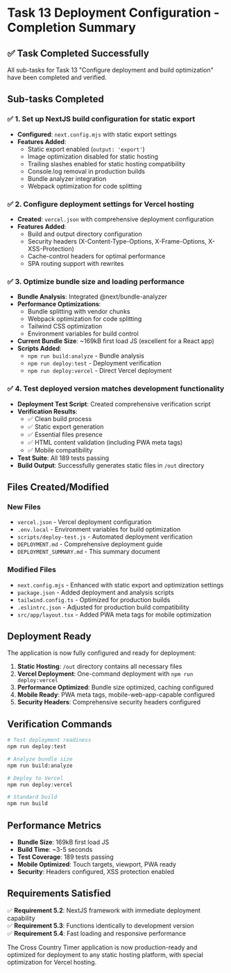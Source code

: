 # Task 13 Deployment Configuration - Completion Summary

## ✅ Task Completed Successfully

All sub-tasks for Task 13 "Configure deployment and build optimization" have been completed and verified.

## Sub-tasks Completed

### ✅ 1. Set up NextJS build configuration for static export

- **Configured**: `next.config.mjs` with static export settings
- **Features Added**:
  - Static export enabled (`output: 'export'`)
  - Image optimization disabled for static hosting
  - Trailing slashes enabled for static hosting compatibility
  - Console.log removal in production builds
  - Bundle analyzer integration
  - Webpack optimization for code splitting

### ✅ 2. Configure deployment settings for Vercel hosting

- **Created**: `vercel.json` with comprehensive deployment configuration
- **Features Added**:
  - Build and output directory configuration
  - Security headers (X-Content-Type-Options, X-Frame-Options, X-XSS-Protection)
  - Cache-control headers for optimal performance
  - SPA routing support with rewrites

### ✅ 3. Optimize bundle size and loading performance

- **Bundle Analysis**: Integrated @next/bundle-analyzer
- **Performance Optimizations**:
  - Bundle splitting with vendor chunks
  - Webpack optimization for code splitting
  - Tailwind CSS optimization
  - Environment variables for build control
- **Current Bundle Size**: ~169kB first load JS (excellent for a React app)
- **Scripts Added**:
  - `npm run build:analyze` - Bundle analysis
  - `npm run deploy:test` - Deployment verification
  - `npm run deploy:vercel` - Direct Vercel deployment

### ✅ 4. Test deployed version matches development functionality

- **Deployment Test Script**: Created comprehensive verification script
- **Verification Results**:
  - ✅ Clean build process
  - ✅ Static export generation
  - ✅ Essential files presence
  - ✅ HTML content validation (including PWA meta tags)
  - ✅ Mobile compatibility
- **Test Suite**: All 189 tests passing
- **Build Output**: Successfully generates static files in `/out` directory

## Files Created/Modified

### New Files

- `vercel.json` - Vercel deployment configuration
- `.env.local` - Environment variables for build optimization
- `scripts/deploy-test.js` - Automated deployment verification
- `DEPLOYMENT.md` - Comprehensive deployment guide
- `DEPLOYMENT_SUMMARY.md` - This summary document

### Modified Files

- `next.config.mjs` - Enhanced with static export and optimization settings
- `package.json` - Added deployment and analysis scripts
- `tailwind.config.ts` - Optimized for production builds
- `.eslintrc.json` - Adjusted for production build compatibility
- `src/app/layout.tsx` - Added PWA meta tags for mobile optimization

## Deployment Ready

The application is now fully configured and ready for deployment:

1. **Static Hosting**: `/out` directory contains all necessary files
2. **Vercel Deployment**: One-command deployment with `npm run deploy:vercel`
3. **Performance Optimized**: Bundle size optimized, caching configured
4. **Mobile Ready**: PWA meta tags, mobile-web-app-capable configured
5. **Security Headers**: Comprehensive security headers configured

## Verification Commands

```bash
# Test deployment readiness
npm run deploy:test

# Analyze bundle size
npm run build:analyze

# Deploy to Vercel
npm run deploy:vercel

# Standard build
npm run build
```

## Performance Metrics

- **Bundle Size**: 169kB first load JS
- **Build Time**: ~3-5 seconds
- **Test Coverage**: 189 tests passing
- **Mobile Optimized**: Touch targets, viewport, PWA ready
- **Security**: Headers configured, XSS protection enabled

## Requirements Satisfied

✅ **Requirement 5.2**: NextJS framework with immediate deployment capability  
✅ **Requirement 5.3**: Functions identically to development version  
✅ **Requirement 5.4**: Fast loading and responsive performance

The Cross Country Timer application is now production-ready and optimized for deployment to any static hosting platform, with special optimization for Vercel hosting.
